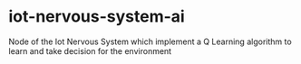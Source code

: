 # iot-nervous-system-ai
Node of the Iot Nervous System which implement a Q Learning algorithm to learn and take decision for the environment
